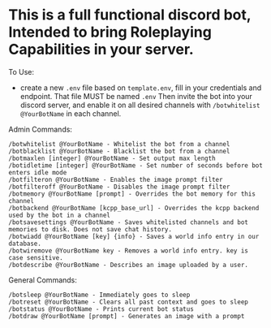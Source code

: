 # This is a full functional discord bot, Intended to bring Roleplaying Capabilities in your server.

To Use:
- create a new `.env` file based on `template.env`, fill in your credentials and endpoint. That file MUST be named `.env`
Then invite the bot into your discord server, and enable it on all desired channels with `/botwhitelist @YourBotName` in each channel.

Admin Commands:
```
/botwhitelist @YourBotName - Whitelist the bot from a channel
/botblacklist @YourBotName - Blacklist the bot from a channel
/botmaxlen [integer] @YourBotName - Set output max length
/botidletime [integer] @YourBotName - Set number of seconds before bot enters idle mode
/botfilteron @YourBotName - Enables the image prompt filter
/botfilteroff @YourBotName - Disables the image prompt filter
/botmemory @YourBotName [prompt] - Overrides the bot memory for this channel
/botbackend @YourBotName [kcpp_base_url] - Overrides the kcpp backend used by the bot in a channel
/botsavesettings @YourBotName - Saves whitelisted channels and bot memories to disk. Does not save chat history.
/botwiadd @YourBotName [key] {info} - Saves a world info entry in our database. 
/botwiremove @YourBotName key - Removes a world info entry. key is case sensitive.
/botdescribe @YourBotName - Describes an image uploaded by a user.
```

General Commands:
```
/botsleep @YourBotName - Immediately goes to sleep
/botreset @YourBotName - Clears all past context and goes to sleep
/botstatus @YourBotName - Prints current bot status
/botdraw @YourBotName [prompt] - Generates an image with a prompt
```